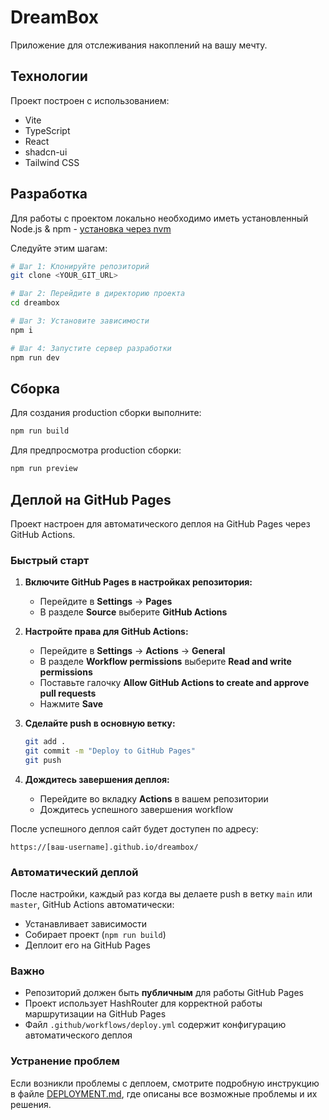 # DreamBox

Приложение для отслеживания накоплений на вашу мечту.

## Технологии

Проект построен с использованием:

- Vite
- TypeScript
- React
- shadcn-ui
- Tailwind CSS

## Разработка

Для работы с проектом локально необходимо иметь установленный Node.js & npm - [установка через nvm](https://github.com/nvm-sh/nvm#installing-and-updating)

Следуйте этим шагам:

```sh
# Шаг 1: Клонируйте репозиторий
git clone <YOUR_GIT_URL>

# Шаг 2: Перейдите в директорию проекта
cd dreambox

# Шаг 3: Установите зависимости
npm i

# Шаг 4: Запустите сервер разработки
npm run dev
```

## Сборка

Для создания production сборки выполните:

```sh
npm run build
```

Для предпросмотра production сборки:

```sh
npm run preview
```

## Деплой на GitHub Pages

Проект настроен для автоматического деплоя на GitHub Pages через GitHub Actions.

### Быстрый старт

1. **Включите GitHub Pages в настройках репозитория:**
   - Перейдите в **Settings** → **Pages**
   - В разделе **Source** выберите **GitHub Actions**

2. **Настройте права для GitHub Actions:**
   - Перейдите в **Settings** → **Actions** → **General**
   - В разделе **Workflow permissions** выберите **Read and write permissions**
   - Поставьте галочку **Allow GitHub Actions to create and approve pull requests**
   - Нажмите **Save**

3. **Сделайте push в основную ветку:**
   ```sh
   git add .
   git commit -m "Deploy to GitHub Pages"
   git push
   ```

4. **Дождитесь завершения деплоя:**
   - Перейдите во вкладку **Actions** в вашем репозитории
   - Дождитесь успешного завершения workflow

После успешного деплоя сайт будет доступен по адресу:
```
https://[ваш-username].github.io/dreambox/
```

### Автоматический деплой

После настройки, каждый раз когда вы делаете push в ветку `main` или `master`, GitHub Actions автоматически:
- Устанавливает зависимости
- Собирает проект (`npm run build`)
- Деплоит его на GitHub Pages

### Важно

- Репозиторий должен быть **публичным** для работы GitHub Pages
- Проект использует HashRouter для корректной работы маршрутизации на GitHub Pages
- Файл `.github/workflows/deploy.yml` содержит конфигурацию автоматического деплоя

### Устранение проблем

Если возникли проблемы с деплоем, смотрите подробную инструкцию в файле [DEPLOYMENT.md](DEPLOYMENT.md), где описаны все возможные проблемы и их решения.
